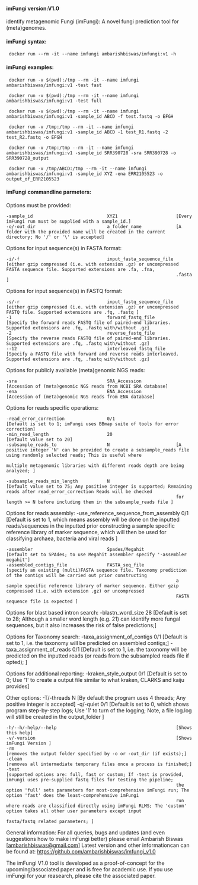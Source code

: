 #### imFungi version:V1.0 
identify metagenomic Fungi (imFungi): A novel fungi prediction tool for (meta)genomes.


#### imFungi syntax:

     docker run --rm -it --name imfungi ambarishbiswas/imfungi:v1 -h

#### imFungi examples:

     docker run -v $(pwd):/tmp --rm -it --name imfungi ambarishbiswas/imfungi:v1 -test fast

     docker run -v $(pwd):/tmp --rm -it --name imfungi ambarishbiswas/imfungi:v1 -test full

     docker run -v $(pwd):/tmp --rm -it --name imfungi ambarishbiswas/imfungi:v1 -sample_id ABCD -f test.fastq -o EFGH

     docker run -v /tmp:/tmp --rm -it --name imfungi ambarishbiswas/imfungi:v1 -sample_id ABCD -1 test_R1.fastq -2 test_R2.fastq -o EFGH

     docker run -v /tmp:/tmp --rm -it --name imfungi ambarishbiswas/imfungi:v1 -sample_id SRR390728 -sra SRR390728 -o SRR390728_output

     docker run -v /tmp/ABCD:/tmp --rm -it --name imfungi ambarishbiswas/imfungi:v1 -sample_id XYZ -ena ERR2105523 -o output_of_ERR2105523


#### imFungi commandline parmeters:

  Options must be provided:
  
	-sample_id                            XYZ1                      [Every imFungi run must be supplied with a sample_id.]  
 	-o/-out_dir                           a_folder_name             [A folder with the provided name will be created in the current directory; No '/' or '\' is accepted]

  Options for input sequence(s) in FASTA format:
  
 	-i/-f                                 input_fasta_sequence_file [either gzip compressed (i.e. with extension .gz) or uncompressed FASTA sequence file. Supported extensions are .fa, .fna, 
                                      	                          	.fasta ]



  Options for input sequence(s) in FASTQ format:
  
 	-s/-r                                 input_fastq_sequence_file [either gzip compressed (i.e. with extension .gz) or uncompressed FASTQ file. Supported extensions are .fq, .fastq ]
 	-1                                    forward_fastq_file        [Specify the forward reads FASTQ file of paired-end libraries. Supported extensions are .fq, .fastq with/without .gz]
 	-2                                    reverse_fastq_file        [Specify the reverse reads FASTQ file of paired-end libraries. Supported extensions are .fq, .fastq with/without .gz]
 	--12                                  interleaved_fastq_file    [Specify a FASTQ file with forward and reverse reads interleaved. Supported extensions are .fq, .fastq with/without .gz]


  Options for publicly available (meta)genomic NGS reads:
  
 	-sra                                  SRA_Accession             [Accession of (meta)genomic NGS reads from NCBI SRA database]
 	-ena                                  ENA_Accession             [Accession of (meta)genomic NGS reads from ENA database]


  Options for reads specific operations:
  
 	-read_error_correction                0/1                       [Default is set to 1; imFungi uses BBmap suite of tools for error correction] 
 	-min_read_length                      20                        [Default value set to 20]
 	-subsample_reads_to                   N                         [A positive integer 'N' can be provided to create a subsample_reads file using randomly selected reads; This is useful where 
                                      	                          	multiple metagenomic libraries with different reads depth are being analyzed; ]

 	-subsample_reads_min_length           N                         [Default value set to 75; Any positive integer is supported; Remaining reads after read_error_correction Reads will be checked 
                                      	                          	for length >= N before including them in the subsample_reads file ]



  Options for reads assembly:
 	-use_reference_sequence_from_assembly 0/1                       [Default is set to 1, which means assembly will be done on the inputted reads/sequences in the inputted prior constructing 
                                      	                          	a sample specific reference library of marker sequence, which will then be used for classifying archaea, bacteria and viral 
                                      	                          	reads ]

 	-assembler                            Spades/Megahit            [Default set to SPAdes; to use Megahit assembler specify '-assembler megahit']
 	-assembled_contigs_file               FASTA_seq_file            [specify an existing (multi)FASTA sequence file. Taxonomy prediction of the contigs will be carried out prior constructing 
                                      	                          	a sample specific reference library of marker sequence. Either gzip compressed (i.e. with extension .gz) or uncompressed 
                                      	                          	FASTA sequence file is expected ]

  Options for blast based intron search:
 	-blastn_word_size                     28                        [Default is set to 28; Although a smaller word length (e.g. 21) can identify more fungal sequences, but it also increases the risk of false predictions;]


  Options for Taxonomy search:
 	-taxa_assignment_of_contigs           0/1                       [Default is set to 1, i.e. the taxonomy will be predicted on assembled contigs;]
 	-taxa_assignment_of_reads             0/1                       [Default is set to 1, i.e. the taxonomy will be predicted on the inputted reads (or reads from the subsampled reads file if 
                                      	                          	opted); ]


  Options for additional reporting:
 	-kraken_style_output                  0/1                       [Default is set to 0; Use '1' to create a output file similar to what kraken, CLARKS and kaiju provides]


  Other options:
 	-T/-threads                           N                         [By default the program uses 4 threads; Any positive integer is accepted]
 	-q/-quiet                             0/1                       [Default is set to 0, which shows program step-by-step logs; Use '1' to turn of the logging; Note, a file log.log will still 
                                      	                          	be created in the output_folder ]

 	-h/--h/-help/--help                                             [Shows this help]
 	-v/-version                                                     [Shows imFungi Version ]
 	-rm                                                             [removes the output folder specified by -o or -out_dir (if exists);]
 	-clean                                                          [removes all intermediate temporary files once a process is finished;]
 	-test                                                           [supported options are: full, fast or custom; If -test is provided, imFungi uses pre-supplied fastq files for testing the pipeline; 
                                      	                          	the option 'full' sets parameters for most-comprehensive imFungi run; The option 'fast' does the least-comprehensive imFungi 
                                      	                          	run where reads are classified directly using imFungi RLMS; The 'custom' option takes all other user parameters except input 
                                      	                          	fasta/fastq related parameters; ]



General information:
  For all queries, bugs and updates (and even suggestions how to make imFungi better) please email Ambarish Biswas [ambarishbiswas@gmail.com]
  Latest version and other informationcan can be found at: https://github.com/ambarishbiswas/imfungi_v1.0

  The imFungi V1.0 tool is developed as a proof-of-concept for the upcoming/associated paper and is free for academic use. If you use imFungi for your reasearch, please cite the associated paper. 
